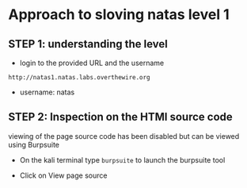 # Approach to sloving natas level 1
## STEP 1: understanding the level
- login to the provided URL and the username
```
http://natas1.natas.labs.overthewire.org
```
- username: natas

 ## STEP 2: Inspection on the HTMl source code 
 viewing of the page source code has been disabled but can be viewed using Burpsuite
 - On the kali terminal type
   ```burpsuite``` to launch the burpsuite tool
  
- Click on View page source
